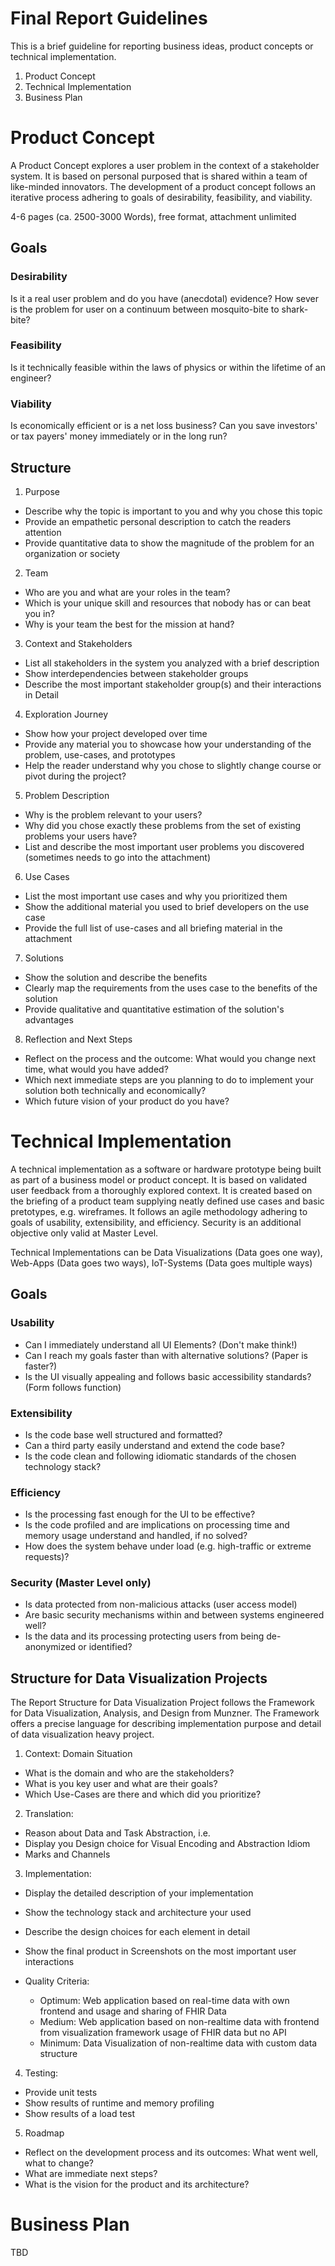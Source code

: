 # Final Report Guidelines

This is a brief guideline for reporting business ideas, product concepts or technical implementation.

1. Product Concept
2. Technical Implementation
3. Business Plan

# Product Concept

A Product Concept explores a user problem in the context of a stakeholder system. It is based on personal purposed that is shared within a team of like-minded innovators. The development of a product concept follows an iterative process adhering to goals of desirability, feasibility, and viability.

4-6 pages (ca. 2500-3000 Words), free format, attachment unlimited

## Goals

### Desirability

Is it a real user problem and do you have (anecdotal) evidence? How sever is the problem for user on a continuum between mosquito-bite to shark-bite?

### Feasibility

Is it technically feasible within the laws of physics or within the lifetime of an engineer?

### Viability

Is economically efficient or is a net loss business? Can you save investors' or tax payers' money immediately or in the long run?


## Structure

1. Purpose

- Describe why the topic is important to you and why you chose this topic
- Provide an empathetic personal description to catch the readers attention
- Provide quantitative data to show the magnitude of the problem for an organization or society


2. Team

- Who are you and what are your roles in the team?
- Which is your unique skill and resources that nobody has or can beat you in?
- Why is your team the best for the mission at hand?


3. Context and Stakeholders

- List all stakeholders in the system you analyzed with a brief description
- Show interdependencies between stakeholder groups
- Describe the most important stakeholder group(s) and their interactions in Detail


4. Exploration Journey

- Show how your project developed over time
- Provide any material you to showcase how your understanding of the problem, use-cases, and prototypes
- Help the reader understand why you chose to slightly change course or pivot during the project?


5. Problem Description

- Why is the problem relevant to your users?
- Why did you chose exactly these problems from the set of existing problems your users have?
- List and describe the most important user problems you discovered (sometimes needs to go into the attachment)


6. Use Cases

- List the most important use cases and why you prioritized them
- Show the additional material you used to brief developers on the use case
- Provide the full list of use-cases and all briefing material in the attachment


7. Solutions

- Show the solution and describe the benefits
- Clearly map the requirements from the uses case to the benefits of the solution
- Provide qualitative and quantitative estimation of the solution's advantages


8. Reflection and Next Steps

- Reflect on the process and the outcome: What would you change next time, what would you have added?
- Which next immediate steps are you planning to do to implement your solution both technically and economically?
- Which future vision of your product do you have?




# Technical Implementation

A technical implementation as a software or hardware prototype being built as part of a business model or product concept. It is based on validated user feedback from a thoroughly explored context. It is created based on the briefing of a product team supplying neatly defined use cases and basic pretotypes, e.g. wireframes. It follows an agile methodology adhering to goals of usability, extensibility, and efficiency. Security is an additional objective only valid at Master Level.

Technical Implementations can be Data Visualizations (Data goes one way), Web-Apps (Data goes two ways), IoT-Systems (Data goes multiple ways)

## Goals

### Usability

- Can I immediately understand all UI Elements? (Don't make think!)
- Can I reach my goals faster than with alternative solutions? (Paper is faster?)
- Is the UI visually appealing and follows basic accessibility standards? (Form follows function)


### Extensibility

- Is the code base well structured and formatted?
- Can a third party easily understand and extend the code base?
- Is the code clean and following idiomatic standards of the chosen technology stack?


### Efficiency

- Is the processing fast enough for the UI to be effective?
- Is the code profiled and are implications on processing time and memory usage understand and handled, if no solved?
- How does the system behave under load (e.g. high-traffic or extreme requests)?


### Security (Master Level only)

- Is data protected from non-malicious attacks (user access model)
- Are basic security mechanisms within and between systems engineered well?
- Is the data and its processing protecting users from being de-anonymized or identified?



## Structure for Data Visualization Projects

The Report Structure for Data Visualization Project follows the Framework for Data Visualization, Analysis, and Design from Munzner. The Framework offers a precise language for describing implementation purpose and detail of data visualization heavy project.


1. Context: Domain Situation

  - What is the domain and who are the stakeholders?
  - What is you key user and what are their goals?
  - Which Use-Cases are there and which did you prioritize?


2. Translation:

  - Reason about Data and Task Abstraction, i.e.
  - Display you Design choice for Visual Encoding and Abstraction Idiom
  - Marks and Channels


3. Implementation:

  - Display the detailed description of your implementation
  - Show the technology stack and architecture your used
  - Describe the design choices for each element in detail
  - Show the final product in Screenshots on the most important user interactions

  - Quality Criteria:
    - Optimum: Web application based on real-time data with own frontend and usage and sharing of FHIR Data
    - Medium: Web application based on non-realtime data with frontend from visualization framework usage of FHIR data but no API
    - Minimum: Data Visualization of non-realtime data with custom data structure

4. Testing:

  - Provide unit tests
  - Show results of runtime and memory profiling
  - Show results of a load test


5. Roadmap

  - Reflect on the development process and its outcomes: What went well, what to change?
  - What are immediate next steps?
  - What is the vision for the product and its architecture?



# Business Plan

TBD

